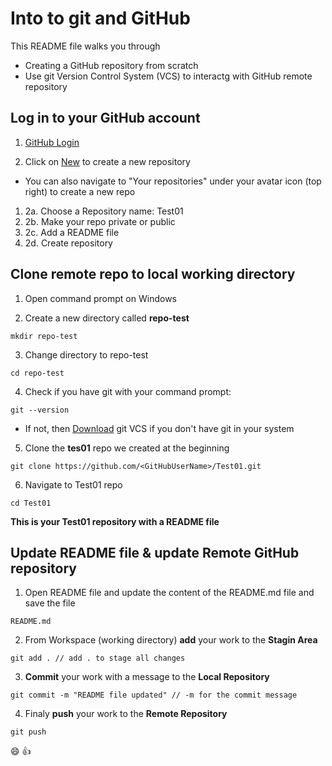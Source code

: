 # Into to git and GitHub

This README file walks you through

- Creating a GitHub repository from scratch
- Use git Version Control System (VCS) to interactg with GitHub remote repository

## **Log in to your GitHub account**

1. [GitHub Login](https://github.com/login)

2. Click on [New](https://github.com/new) to create a new repository

- You can also navigate to "Your repositories" under your avatar icon (top right) to create a new repo

1. 2a. Choose a Repository name: Test01
2. 2b. Make your repo private or public
3. 2c. Add a README file
4. 2d. Create repository <br>

## **Clone remote repo to local working directory**

1. Open command prompt on Windows

2. Create a new directory called **repo-test**

```
mkdir repo-test
```

3. Change directory to repo-test

```
cd repo-test
```

4. Check if you have git with your command prompt:

```
git --version
```

- If not, then [Download](https://git-scm.com/downloads) git VCS if you don't have git in your system

5. Clone the **tes01** repo we created at the beginning

```
git clone https://github.com/<GitHubUserName>/Test01.git
```

6. Navigate to Test01 repo

```
cd Test01
```

**This is your Test01 repository with a README file** <br>

## **Update README file & update Remote GitHub repository**

1. Open README file and update the content of the README.md file and save the file

```
README.md
```

2. From Workspace (working directory) **add** your work to the **Stagin Area**

```
git add . // add . to stage all changes
```

3. **Commit** your work with a message to the **Local Repository**

```
git commit -m "README file updated" // -m for the commit message
```

4. Finaly **push** your work to the **Remote Repository**

```
git push
```

:smile: :+1:
